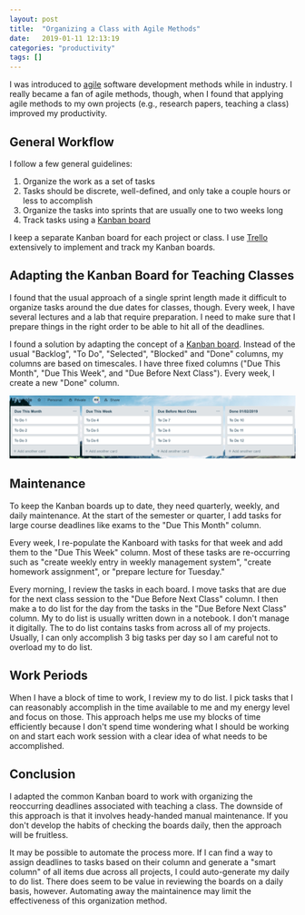 ```yaml
---
layout: post
title:  "Organizing a Class with Agile Methods"
date:   2019-01-11 12:13:19
categories: "productivity"
tags: []
---
```


I was introduced to [agile](https://en.wikipedia.org/wiki/Agile_software_development) software development methods while in industry.  I really became a fan of agile methods, though, when I found that applying agile methods to my own projects (e.g., research papers, teaching a class) improved my productivity.

## General Workflow
I follow a few general guidelines:

1. Organize the work as a set of tasks
2. Tasks should be discrete, well-defined, and only take a couple hours or less to accomplish
3. Organize the tasks into sprints that are usually one to two weeks long
4. Track tasks using a [Kanban board](https://en.wikipedia.org/wiki/Kanban_board)

I keep a separate Kanban board for each project or class.  I use [Trello](https://trello.com/) extensively to implement and track my Kanban boards.

## Adapting the Kanban Board for Teaching Classes
I found that the usual approach of a single sprint length made it difficult to organize tasks around the due dates for classes, though.  Every week, I have several lectures and a lab that require preparation.  I need to make sure that I prepare things in the right order to be able to hit all of the deadlines.

I found a solution by adapting the concept of a [Kanban board](https://en.wikipedia.org/wiki/Kanban_board).  Instead of the usual "Backlog", "To Do", "Selected", "Blocked" and "Done" columns, my columns are based on timescales.  I have three fixed columns ("Due This Month", "Due This Week", and "Due Before Next Class").  Every week, I create a new "Done" column.

![alt text](/images/trello/example_trello_board.png)

## Maintenance
To keep the Kanban boards up to date, they need quarterly, weekly, and daily maintenance.  At the start of the semester or quarter, I add tasks for large course deadlines like exams to the "Due This Month" column.

Every week, I re-populate the Kanboard with tasks for that week and add them to the "Due This Week" column.  Most of these tasks are re-occurring such as "create weekly entry in weekly management system", "create homework assignment", or "prepare lecture for Tuesday."

Every morning, I review the tasks in each board.  I move tasks that are due for the next class session to the "Due Before Next Class" column.  I then make a to do list for the day from the tasks in the "Due Before Next Class" column.  My to do list is usually written down in a notebook.  I don't manage it digitally.  The to do list contains tasks from across all of my projects.  Usually, I can only accomplish 3 big tasks per day so I am careful not to overload my to do list.

## Work Periods
When I have a block of time to work, I review my to do list.  I pick tasks that I can reasonably accomplish in the time available to me and my energy level and focus on those.  This approach helps me use my blocks of time efficiently because I don't spend time wondering what I should be working on and start each work session with a clear idea of what needs to be accomplished.

## Conclusion
I adapted the common Kanban board to work with organizing the reoccurring deadlines associated with teaching a class.  The downside of this approach is that it involves heady-handed manual maintenance.  If you don't develop the habits of checking the boards daily, then the approach will be fruitless.

It may be possible to automate the process more.  If I can find a way to assign deadlines to tasks based on their column and generate a "smart column" of all items due across all projects, I could auto-generate my daily to do list.  There does seem to be value in reviewing the boards on a daily basis, however.  Automating away the maintainence may limit the effectiveness of this organization method.
